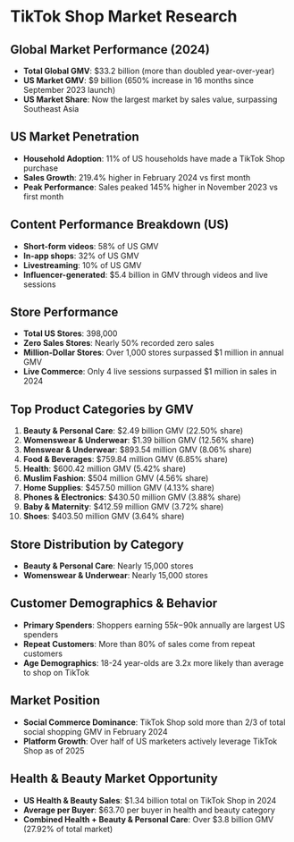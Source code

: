 # TikTok Shop Market Research

## Global Market Performance (2024)
- **Total Global GMV**: $33.2 billion (more than doubled year-over-year)
- **US Market GMV**: $9 billion (650% increase in 16 months since September 2023 launch)
- **US Market Share**: Now the largest market by sales value, surpassing Southeast Asia

## US Market Penetration
- **Household Adoption**: 11% of US households have made a TikTok Shop purchase
- **Sales Growth**: 219.4% higher in February 2024 vs first month
- **Peak Performance**: Sales peaked 145% higher in November 2023 vs first month

## Content Performance Breakdown (US)
- **Short-form videos**: 58% of US GMV
- **In-app shops**: 32% of US GMV  
- **Livestreaming**: 10% of US GMV
- **Influencer-generated**: $5.4 billion in GMV through videos and live sessions

## Store Performance
- **Total US Stores**: 398,000
- **Zero Sales Stores**: Nearly 50% recorded zero sales
- **Million-Dollar Stores**: Over 1,000 stores surpassed $1 million in annual GMV
- **Live Commerce**: Only 4 live sessions surpassed $1 million in sales in 2024

## Top Product Categories by GMV
1. **Beauty & Personal Care**: $2.49 billion GMV (22.50% share)
2. **Womenswear & Underwear**: $1.39 billion GMV (12.56% share)
3. **Menswear & Underwear**: $893.54 million GMV (8.06% share)
4. **Food & Beverages**: $759.84 million GMV (6.85% share)
5. **Health**: $600.42 million GMV (5.42% share)
6. **Muslim Fashion**: $504 million GMV (4.56% share)
7. **Home Supplies**: $457.50 million GMV (4.13% share)
8. **Phones & Electronics**: $430.50 million GMV (3.88% share)
9. **Baby & Maternity**: $412.59 million GMV (3.72% share)
10. **Shoes**: $403.50 million GMV (3.64% share)

## Store Distribution by Category
- **Beauty & Personal Care**: Nearly 15,000 stores
- **Womenswear & Underwear**: Nearly 15,000 stores

## Customer Demographics & Behavior
- **Primary Spenders**: Shoppers earning $55k-$90k annually are largest US spenders
- **Repeat Customers**: More than 80% of sales come from repeat customers
- **Age Demographics**: 18-24 year-olds are 3.2x more likely than average to shop on TikTok

## Market Position
- **Social Commerce Dominance**: TikTok Shop sold more than 2/3 of total social shopping GMV in February 2024
- **Platform Growth**: Over half of US marketers actively leverage TikTok Shop as of 2025

## Health & Beauty Market Opportunity
- **US Health & Beauty Sales**: $1.34 billion total on TikTok Shop in 2024
- **Average per Buyer**: $63.70 per buyer in health and beauty category
- **Combined Health + Beauty & Personal Care**: Over $3.8 billion GMV (27.92% of total market)

